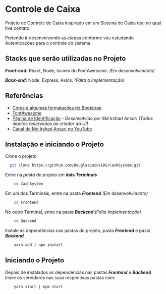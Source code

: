 
# Controle de Caixa

Projeto de Controle de Caixa inspirado em um Sistema de Caixa real no qual tive contato.

Pretendo ir desenvolvendo as etapas conforme vou estudando Autenticações para o controle do sistema.  

## Stacks que serão utilizadas no Projeto

***Front-end:*** React, Node, Icones do FontAwesome. *(Em desenvolvimento)*

***Back-end:*** Node, Express, Axios. *(Falta a implementação)*


## Referências

 - [Cores e algumas formatações do Bootstrap](https://getbootstrap.com)
 - [FontAwesome](https://fontawesome.com)
 - [Página de Identificação](https://awesomeopensource.com/project/elangosundar/awesome-README-templates) *- Desenvolvido por Md Irshad Ansari (Todos direitos reservados ao criador da UI)*
 - [Canal de Md Irshad Ansari no YouTube](https://www.youtube.com/c/OnlineTutorials4Designers)
## Instalação e iniciando o Projeto

Clone o projeto
```bash
  git clone https://github.com/DouglasSuzukiDS/CashSystem.git
```

Entre na *pasta do projeto* em **dois *Terminais***
```bash
    cd CashSystem
```

Em um dos Terminais, entre na pasta ***Frontend*** *(Em desenvolvimento)*
```bash
    cd Frontend
```

No outro Terminal, entre na pasta ***Backend*** *(Falta Implementação)*
```bash
    cd Backend
```

Instale as dependências nas pastas do projeto, pasta ***Frontend*** e pasta ***Backend*** 
```bash
    yarn add | npm install
```

## Iniciando o Projeto

Depois de instalados as dependências nas pastas ***Frontend*** e ***Backend*** inicie os servidores nas suas respectivas pastas com:
```bash
    yarn start | npm start
```